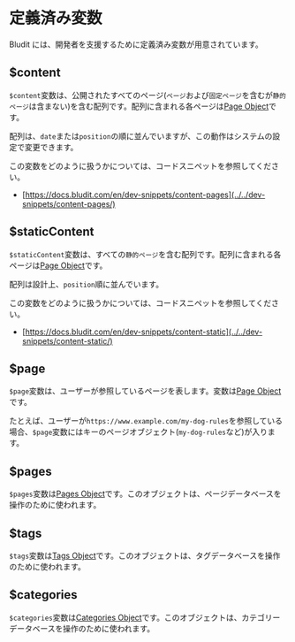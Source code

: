 # 定義済み変数
<!-- position: 3 -->

Bludit には、開発者を支援するために定義済み変数が用意されています。

<h2 id="content">$content</h2>

`$content`変数は、公開されたすべてのページ(`ページ`および`固定ページ`を含むが`静的ページ`は含まない)を含む配列です。配列に含まれる各ページは[Page Object](https://github.com/bludit/bludit/blob/master/bl-kernel/pagex.class.php)です。

配列は、`date`または`position`の順に並んでいますが、この動作はシステムの設定で変更できます。

この変数をどのように扱うかについては、コードスニペットを参照してください。
- [https://docs.bludit.com/en/dev-snippets/content-pages](../../dev-snippets/content-pages/)

<h2 id="staticContent">$staticContent</h2>

`$staticContent`変数は、すべての`静的ページ`を含む配列です。配列に含まれる各ページは[Page Object](https://github.com/bludit/bludit/blob/master/bl-kernel/pagex.class.php)です。

配列は設計上、`position`順に並んでいます。

この変数をどのように扱うかについては、コードスニペットを参照してください。
- [https://docs.bludit.com/en/dev-snippets/content-static](../../dev-snippets/content-static/)

<h2 id="page">$page</h2>

`$page`変数は、ユーザーが参照しているページを表します。変数は[Page Object](https://github.com/bludit/bludit/blob/master/bl-kernel/pagex.class.php)です。

たとえば、ユーザーが`https://www.example.com/my-dog-rules`を参照している場合、`$page`変数にはキーのページオブジェクト(`my-dog-rules`など)が入ります。

<h2 id="pages">$pages</h2>

`$pages`変数は[Pages Object](https://github.com/bludit/bludit/blob/master/bl-kernel/pages.class.php)です。このオブジェクトは、ページデータベースを操作のために使われます。

<h2 id="tags">$tags</h2>

`$tags`変数は[Tags Object](https://github.com/bludit/bludit/blob/master/bl-kernel/tags.class.php)です。このオブジェクトは、タグデータベースを操作のために使われます。

<h2 id="categories">$categories</h2>

`$categories`変数は[Categories Object](https://github.com/bludit/bludit/blob/master/bl-kernel/categories.class.php)です。このオブジェクトは、カテゴリーデータベースを操作のために使われます。
